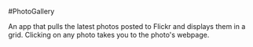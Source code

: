 #PhotoGallery

An app that pulls the latest photos posted to Flickr and displays them in a grid. Clicking on any photo takes you to the photo's webpage.
